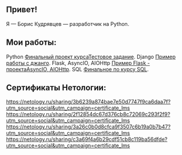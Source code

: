 ## Привет!
Я — Борис Кудрявцев — разработчик на Python.

## Мои работы:

Python [Финальный проект курса](https://github.com/sangreguerrer/Netology-Final.git)[Тестовое задание](https://github.com/sangreguerrer/List.prod.git).
Django [Пример работы с джанго](https://github.com/sangreguerrer/dj-CRUD.git).
Flask, AsyncIO, AIOHttp [Пример Flask - проекта](https://github.com/sangreguerrer/FlaskHW.git)[AsyncIO, AIOHttp](https://github.com/sangreguerrer/AIO-Star-Wars.git).
SQL [Финальное по курсу SQL](https://github.com/sangreguerrer/sql-5.git).

## Сертификаты Нетологии:
https://netology.ru/sharing/3b6239a874bae7e50d7747f9ca6daa7f?utm_source=social&utm_campaign=certificate_lms 
https://netology.ru/sharing/2f12854dc67d376cb8c72069c293f2f9?utm_source=social&utm_campaign=certificate_lms 
https://netology.ru/sharing/3a26c0b0d8cfca9f3507c6b19a0b7b47?utm_source=social&utm_campaign=certificate_lms 
https://netology.ru/sharing/c3a69f4a6b29cdf51cb8c119ba56dfde?utm_source=social&utm_campaign=certificate_lms 
<!--
**sangreguerrer/sangreguerrer** is a ✨ _special_ ✨ repository because its `README.md` (this file) appears on your GitHub profile.

Here are some ideas to get you started:

- 🔭 I’m currently working on ...
- 🌱 I’m currently learning ...
- 👯 I’m looking to collaborate on ...
- 🤔 I’m looking for help with ...
- 💬 Ask me about ...
- 📫 How to reach me: ...
- 😄 Pronouns: ...
- ⚡ Fun fact: ...
-->
